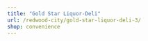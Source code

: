 ```yaml
---
title: "Gold Star Liquor-Deli"
url: /redwood-city/gold-star-liquor-deli-3/
shop: convenience
---
```

